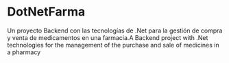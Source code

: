 # DotNetFarma
Un proyecto Backend con las tecnologías de .Net para la gestión de compra y venta de medicamentos en una farmacia.A Backend  project with .Net technologies for the management of the purchase and sale of medicines in a pharmacy
